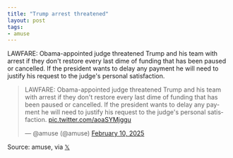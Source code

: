 ```yaml
---
title: "Trump arrest threatened"
layout: post
tags:
- amuse
---
```


LAWFARE: Obama-appointed judge threatened Trump and his team with arrest if they don't restore every last dime of funding that has been paused or cancelled. If the president wants to delay any payment he will need to justify his request to the judge's personal satisfaction.

<blockquote class="twitter-tweet"><p lang="en" dir="ltr">LAWFARE: Obama-appointed judge threatened Trump and his team with arrest if they don&#39;t restore every last dime of funding that has been paused or cancelled. If the president wants to delay any payment he will need to justify his request to the judge&#39;s personal satisfaction. <a href="https://t.co/aoaSYMjggu">pic.twitter.com/aoaSYMjggu</a></p>&mdash; @amuse (@amuse) <a href="https://twitter.com/amuse/status/1889010007942861267?ref_src=twsrc%5Etfw">February 10, 2025</a></blockquote> <script async src="https://platform.twitter.com/widgets.js" charset="utf-8"></script>

Source: amuse, via [𝕏](https://x.com)
